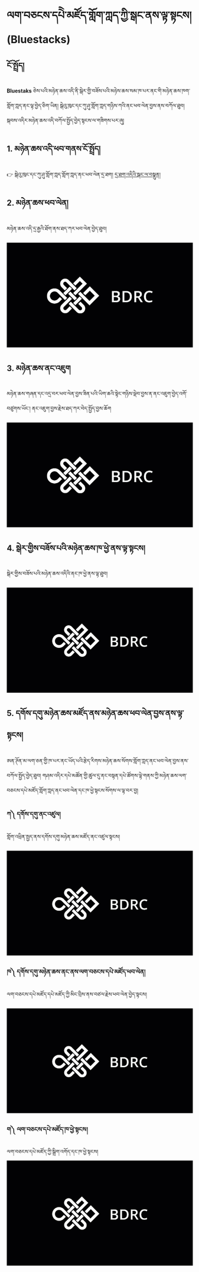 # ལག་བཅངས་དཔེེ་མཛོད་གློག་ཀླད་ཀྱི་སྒང་ནས་ལྟ་སྟངས། (Bluestacks)

## ངོ་སྤྲོད།

**Bluestaks** ཅེས་པའི་མཉེན་ཆས་འདི་ནི་སྒེར་གྱི་བཟོས་པའི་མཉེས་ཆས་སམ་ཁ་པར་ནང་གི་མཉེན་ཆས་ཁག་གློག་ཀླད་ནང་ལྟ་བྱེད་ཅིག་ཡིན། སྒེའུ་ཁུང་དང་ཀུ་ཤུ་གློག་ཀླད་གཉིས་ཀའི་ནང་ཕབ་ལེན་བྱས་ནས་བཀོལ་ཐུབ། སྐབས་འདིར་མཉེན་ཆས་འདི་བཀོལ་སྤྱོད་བྱེད་སྟངས་ལ་གཟིགས་པར་ཞུ།
## 1. མཉེན་ཆས་འདི་ཕབ་གནས་ངོ་སྤྲོད།

👉 སྒེའུ་ཁུང་དང་ཀུ་ཤུ་གློག་ཀླད་གློག་ཀླད་ནང་ཕབ་ལེན་དྲ་ཐག། [དྲ་ཐག་འདིའི་སྒང་ལ་བསྣུན།](https://www.bluestacks.cn/)


## 2. མཉེན་ཆས་ཕབ་ལེན།
མཉེན་ཆས་འདི་དྲ་རྒྱའི་ཐོག་ནས་ཐད་ཀར་ཕབ་ལེན་བྱེད་ཐུབ། 

![800](images/001.gif)

## 3. མཉེན་ཆས་ནང་འཇུག
མཉེན་ཆས་གཞན་དང་འདྲ་བར་ཕབ་ལེན་བྱས་ཟིན་པའི་ཡིག་ཆའི་སྟེང་གཉིས་ལྡེབ་བྱས་ན་ནང་འཇུག་བྱེད་འགོ་བཙུགས་ཡོང་། ནང་འཇུག་བྱས་རྗེས་ཐད་ཀར་བེད་སྤྱོད་བྱས་ཆོག

![800](images/002.gif)

## 4. སྒེར་གྱིས་བཟོས་པའི་མཉེན་ཆས་ཁ་ཕྱེ་ནས་ལྟ་སྟངས།
སྒེར་གྱིས་བཟོས་པའི་མཉེན་ཆས་འདིའི་ནང་ཁ་ཕྱེ་ནས་ལྟ་ཐུབ།

![800](images/003.gif)

## 5. དགོས་དགུ་མཉེན་ཆས་མཛོད་ནས་མཉེན་ཆས་ཕབ་ལེན་བྱས་ནས་ལྟ་སྟངས།
ཨན་ཊོན་མ་ལག་ཅན་གྱི་ཁ་པར་ནང་ཡོད་པའི་རྩེད་རིགས་མཉེན་ཆས་སོགས་གློག་ཀླད་ནང་ཕབ་ལེན་བྱས་ནས་བཀོལ་སྤྱོད་བྱེད་ཐུབ། གཤམ་འདིར་དཔེ་མཚོན་གྱི་ཚུལ་དུ་ནང་བསྟན་དཔེ་ཚོགས་ལྟེ་གནས་ཀྱི་མཉེན་ཆས་ལག་བཅངས་དཔེ་མཛོད་གློག་ཀླད་ནང་ཕབ་ལེན་དང་ཁ་ཕྱེ་སྟངས་སོགས་ལ་ལྟ་བར་བྱ།

### ཀ༽ དགོས་དགུ་ནང་འཛུལ།
གློག་འཕྲིན་སྤྱད་ནས་དགོས་དགུ་མཉེན་ཆས་མཛོད་ནང་འཛུལ་སྟངས།

![800](images/004.gif)

### ཁ༽ དགོས་དགུ་མཉེན་ཆས་ནང་ནས་ལག་བཅངས་དཔེ་མཛོད་ཕབ་ལེན།
ལག་བཅངས་དཔེ་མཛོད་དཔེ་མཛོད་ཀྱི་མིང་བྲིས་ནས་བཙལ་རྗེས་ཕབ་ལེན་བྱེད་སྟངས།

![800](images/005.gif)

### ག༽ ལག་བཅངས་དཔེ་མཛོད་ཁ་ཕྱེ་སྟངས།
ལག་བཅངས་དཔེ་མཛོད་ཀྱི་སྒྲིག་འགོད་དང་ཁ་ཕྱེ་སྟངས།
![800](images/006.gif)
